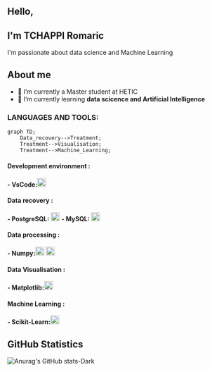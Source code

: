 ## Hello,
## I'm TCHAPPI Romaric
I'm passionate about data science and Machine Learning<br>

## About me
- 🔭 I’m currently a Master student at HETIC
- 🌱 I’m currently learning **data scicence and Artificial Intelligence**

### LANGUAGES AND TOOLS:
```mermaid
graph TD;
    Data_recovery-->Treatment;
    Treatment-->Visualisation;
    Treatment-->Machine_Learning;
```
#### Development environment : 
**- VsCode:**<code><img height="20" alt="VsCode" src="https://cdn.jsdelivr.net/gh/devicons/devicon@latest/icons/vscode/vscode-original.svg"></code>

#### Data recovery : 
**- PostgreSQL:** <code><img height="20" alt="PostgreSQL" src="https://cdn.jsdelivr.net/gh/devicons/devicon@latest/icons/postgresql/postgresql-original.svg"></code> **- MySQL:** <code><img height="20" alt="MySQL" src="https://cdn.jsdelivr.net/gh/devicons/devicon@latest/icons/mysql/mysql-original.svg"></code>

#### Data processing : 
**- Numpy:**<code><img height="20" alt="Numpy" src="https://cdn.jsdelivr.net/gh/devicons/devicon@latest/icons/numpy/numpy-original.svg"></code> <code><img height="20" alt="Pandas" src="https://cdn.jsdelivr.net/gh/devicons/devicon@latest/icons/pandas/pandas-original.svg"></code>

#### Data Visualisation :  
**- Matplotlib:**<code><img height="20" alt="Matplotlib" src="https://cdn.jsdelivr.net/gh/devicons/devicon@latest/icons/matplotlib/matplotlib-original.svg"></code>
<!-- <code><img height="20" alt="Seaborn" src="https://cdn.jsdelivr.net/gh/devicons/devicon@latest/icons/pandas/pandas-original.svg"></code> -->

#### Machine Learning : 
**- Scikit-Learn:**<code><img height="20" alt="Scikit-Learn" src="https://cdn.jsdelivr.net/gh/devicons/devicon@latest/icons/scikitlearn/scikitlearn-original.svg"></code> 

## GitHub Statistics  
![Anurag's GitHub stats-Dark](https://github-readme-stats.vercel.app/api?username=TchappiR&show_icons=true&theme=dark#gh-dark-mode-only)
